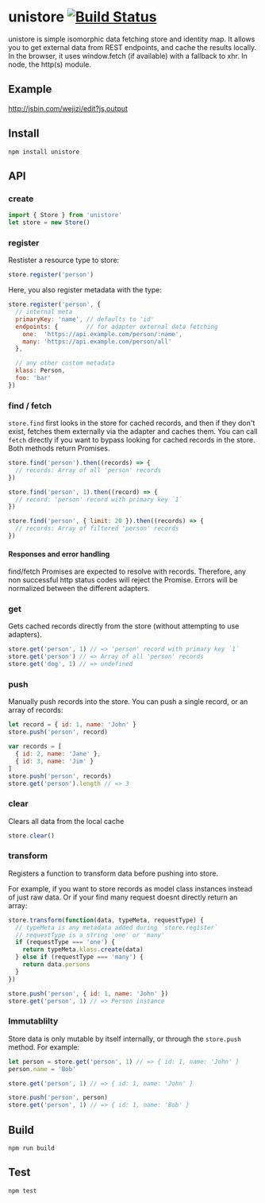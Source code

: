 # unistore [![Build Status](https://travis-ci.org/gdub22/unistore.svg)](https://travis-ci.org/gdub22/unistore)

unistore is simple isomorphic data fetching store and identity map.  It allows you to get external data from REST endpoints, and cache the results locally. In the browser, it uses window.fetch (if available) with a fallback to xhr.  In node, the http(s) module.

## Example
http://jsbin.com/wejizi/edit?js,output

## Install
`npm install unistore`  

## API

### create
```js
import { Store } from 'unistore'
let store = new Store()
```

### register
Restister a resource type to store:
```js
store.register('person')
```
Here, you also register metadata with the type:
```js
store.register('person', {
  // internal meta
  primaryKey: 'name', // defaults to 'id'
  endpoints: {        // for adapter external data fetching
    one:  'https://api.example.com/person/:name',
    many: 'https://api.example.com/person/all'
  },

  // any other custom metadata
  klass: Person,
  foo: 'bar'
})
```

### find / fetch
`store.find` first looks in the store for cached records, and then if they don't exist, fetches them externally via the adapter and caches them. You can call `fetch` directly if you want to bypass looking for cached records in the store.  Both methods return Promises.
```js
store.find('person').then((records) => {
  // records: Array of all 'person' records
})

store.find('person', 1).then((record) => {
  // record: 'person' record with primary key `1`
})

store.find('person', { limit: 20 }).then((records) => {
  // records: Array of filtered 'person' records
})
```
#### Responses and error handling
find/fetch Promises are expected to resolve with records.  Therefore, any non successful http status codes will reject the Promise.  Errors will be normalized between the different adapters.

### get
Gets cached records directly from the store (without attempting to use adapters).
```js
store.get('person', 1) // => 'person' record with primary key `1`
store.get('person') // => Array of all 'person' records
store.get('dog', 1) // => undefined
```

### push
Manually push records into the store. You can push a single record, or an array of records:
```js
let record = { id: 1, name: 'John' }
store.push('person', record)

var records = [
  { id: 2, name: 'Jane' },
  { id: 3, name: 'Jim' }
]
store.push('person', records)
store.get('person').length // => 3
```

### clear
Clears all data from the local cache
```js
store.clear()
```

### transform
Registers a function to transform data before pushing into store.

For example, if you want to store records as model class instances instead of just raw data. Or if your find many request doesnt directly return an array: 
```js
store.transform(function(data, typeMeta, requestType) {
  // typeMeta is any metadata added during `store.register`
  // requestType is a string 'one' or 'many'
  if (requestType === 'one') {
    return typeMeta.klass.create(data)
  } else if (requestType === 'many') {
    return data.persons
  }
})

store.push('person', { id: 1, name: 'John' })
store.get('person', 1) // => Person instance
```

### Immutablilty
Store data is only mutable by itself internally, or through the `store.push` method.  For example:
```js
let person = store.get('person', 1) // => { id: 1, name: 'John' }
person.name = 'Bob'

store.get('person', 1) // => { id: 1, name: 'John' }

store.push('person', person)
store.get('person', 1) // => { id: 1, name: 'Bob' }
```

## Build
```shell
npm run build
```

## Test
```shell
npm test
```
